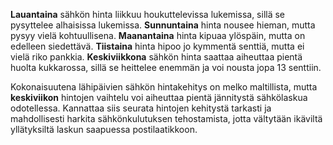 **Lauantaina** sähkön hinta liikkuu houkuttelevissa lukemissa, sillä se pysyttelee alhaisissa lukemissa. **Sunnuntaina** hinta nousee hieman, mutta pysyy vielä kohtuullisena. **Maanantaina** hinta kipuaa ylöspäin, mutta on edelleen siedettävä. **Tiistaina** hinta hipoo jo kymmentä senttiä, mutta ei vielä riko pankkia. **Keskiviikkona** sähkön hinta saattaa aiheuttaa pientä huolta kukkarossa, sillä se heittelee enemmän ja voi nousta jopa 13 senttiin.

Kokonaisuutena lähipäivien sähkön hintakehitys on melko maltillista, mutta **keskiviikon** hintojen vaihtelu voi aiheuttaa pientä jännitystä sähkölaskua odotellessa. Kannattaa siis seurata hintojen kehitystä tarkasti ja mahdollisesti harkita sähkönkulutuksen tehostamista, jotta vältytään ikäviltä yllätyksiltä laskun saapuessa postilaatikkoon.
